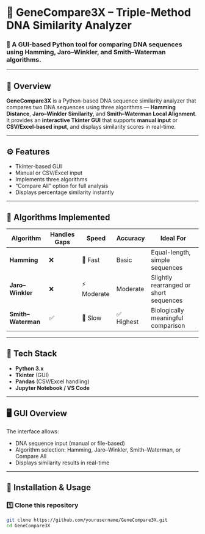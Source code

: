 # 🧬 GeneCompare3X – Triple-Method DNA Similarity Analyzer

### 🔹 A GUI-based Python tool for comparing DNA sequences using Hamming, Jaro–Winkler, and Smith–Waterman algorithms.

---

## 🚀 Overview
**GeneCompare3X** is a Python-based DNA sequence similarity analyzer that compares two DNA sequences using three algorithms — **Hamming Distance**, **Jaro–Winkler Similarity**, and **Smith–Waterman Local Alignment**.  
It provides an **interactive Tkinter GUI** that supports **manual input** or **CSV/Excel-based input**, and displays similarity scores in real-time.

---

## ⚙️ Features
- Tkinter-based GUI  
- Manual or CSV/Excel input  
- Implements three algorithms  
- “Compare All” option for full analysis  
- Displays percentage similarity instantly  

---

## 🧩 Algorithms Implemented

| Algorithm | Handles Gaps | Speed | Accuracy | Ideal For |
|------------|---------------|--------|-----------|------------|
| **Hamming** | ❌ | 🚀 Fast | Basic | Equal-length, simple sequences |
| **Jaro–Winkler** | ❌ | ⚡ Moderate | Moderate | Slightly rearranged or short sequences |
| **Smith–Waterman** | ✅ | 🐢 Slow | ✅ Highest | Biologically meaningful comparison |

---

## 🧰 Tech Stack
- **Python 3.x**  
- **Tkinter** (GUI)  
- **Pandas** (CSV/Excel handling)  
- **Jupyter Notebook / VS Code**

---

## 🖥️ GUI Overview
The interface allows:
- DNA sequence input (manual or file-based)
- Algorithm selection: Hamming, Jaro–Winkler, Smith–Waterman, or Compare All
- Displays similarity results in real-time

---

## 🧱 Installation & Usage

### 1️⃣ Clone this repository
```bash
git clone https://github.com/yourusername/GeneCompare3X.git
cd GeneCompare3X

